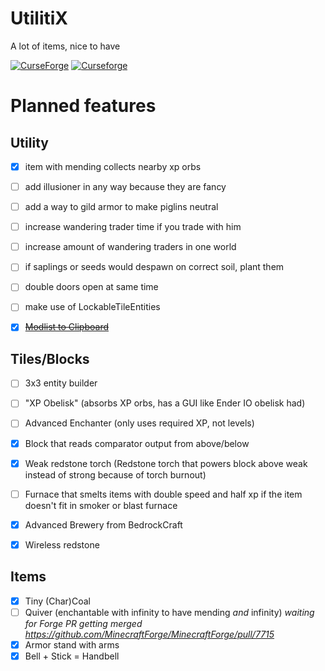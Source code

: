 # UtilitiX
A lot of items, nice to have

[![CurseForge](http://cf.way2muchnoise.eu/full_463703_downloads.svg)](https://www.curseforge.com/minecraft/mc-mods/utilitix)
[![Curseforge](http://cf.way2muchnoise.eu/versions/For%20MC_463703_all.svg)](https://www.curseforge.com/minecraft/mc-mods/utilitix)

# Planned features
## Utility
- [x] item with mending collects nearby xp orbs
- [ ] add illusioner in any way because they are fancy
- [ ] add a way to gild armor to make piglins neutral
- [ ] increase wandering trader time if you trade with him
- [ ] increase amount of wandering traders in one world
- [ ] if saplings or seeds would despawn on correct soil, plant them
- [ ] double doors open at same time
- [ ] make use of LockableTileEntities
- [x] ~~[Modlist to Clipboard](https://github.com/noeppi-noeppi/LibX/issues/6)~~


## Tiles/Blocks
- [ ] 3x3 entity builder
- [ ] "XP Obelisk" (absorbs XP orbs, has a GUI like Ender IO obelisk had)
- [ ] Advanced Enchanter (only uses required XP, not levels)
- [x] Block that reads comparator output from above/below
- [x] Weak redstone torch (Redstone torch that powers block above weak instead of strong because of torch burnout)
- [ ] Furnace that smelts items with double speed and half xp if the item doesn't fit in smoker or blast furnace
- [x] Advanced Brewery from BedrockCraft
- [x] Wireless redstone


## Items
- [x] Tiny (Char)Coal
- [ ] Quiver (enchantable with infinity to have mending *and* infinity) *waiting for Forge PR getting merged https://github.com/MinecraftForge/MinecraftForge/pull/7715*
- [x] Armor stand with arms
- [x] Bell + Stick = Handbell